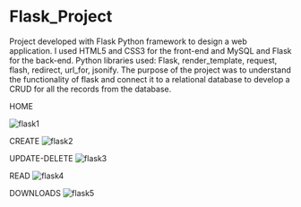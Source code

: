 # Flask_Project
Project developed with Flask Python framework to design a web application. I used HTML5 and CSS3 for the front-end and MySQL and Flask for the back-end. 
Python libraries used: Flask, render_template, request, flash, redirect, url_for, jsonify.
The purpose of the project was to understand the functionality of flask and connect it to a relational database to develop a CRUD for all the records from the database.

HOME

![flask1](https://user-images.githubusercontent.com/103140593/163143170-926cf639-f711-43ea-9dce-309d39a6c622.jpg)

CREATE
![flask2](https://user-images.githubusercontent.com/103140593/163144411-601d87de-22f5-4dfc-8e81-89ba5da3bae0.jpg)

UPDATE-DELETE
![flask3](https://user-images.githubusercontent.com/103140593/163144745-14e445dd-63b0-4842-94c5-e1a674aa8838.jpg)

READ
![flask4](https://user-images.githubusercontent.com/103140593/163146387-6932adf1-49dd-4b12-be7c-b4843b2b212c.jpg)

DOWNLOADS
![flask5](https://user-images.githubusercontent.com/103140593/163146458-66363894-3452-4d35-8137-3c35fcc69f16.jpg)
